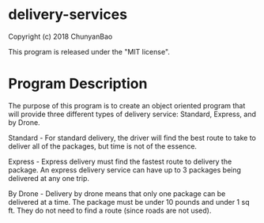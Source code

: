 # delivery-services

Copyright (c) 2018 ChunyanBao

This program is released under the "MIT license".

# Program Description

The purpose of this program is to create an object oriented program that will provide 
three different types of delivery service: Standard, Express, and by Drone.

Standard - For standard delivery, the driver will find the best route to take to deliver
           all of the packages, but time is not of the essence.
           
Express - Express delivery must find the fastest route to delivery the package. An express
          delivery service can have up to 3 packages being delivered at any one trip.
          
By Drone - Delivery by drone means that only one package can be delivered at a time. The 
           package must be under 10 pounds and under 1 sq ft. They do not need to find a
           route (since roads are not used).
          
